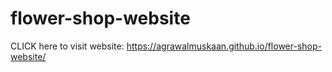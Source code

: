 # flower-shop-website


CLICK here to visit website: https://agrawalmuskaan.github.io/flower-shop-website/
